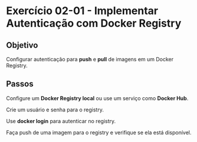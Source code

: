 # Exercício 02-01 - Implementar Autenticação com Docker Registry

## Objetivo
Configurar autenticação para **push** e **pull** de imagens em um Docker Registry.

## Passos

Configure um **Docker Registry local** ou use um serviço como **Docker Hub**.  

Crie um usuário e senha para o registry.  

Use **docker login** para autenticar no registry.  

Faça push de uma imagem para o registry e verifique se ela está disponível.  
